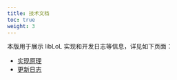 ```yaml
---
title: 技术文档
toc: true
weight: 3
---
```


本版用于展示 libLoL 实现和开发日志等信息，详见如下页面：

- [实现原理](/docs/dev/liblol)
- [更新日志](/docs/dev/changelog)
